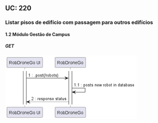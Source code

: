 ## **UC: 220**

### Listar pisos de edifício com passagem para outros edifícios

#### 1.2        Módulo Gestão de Campus
##### GET

![UC SSD: 220](UC360.png)